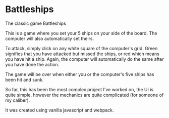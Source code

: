 # Battleships
The classic game Battleships

This is a game where you set your 5 ships on your side of the board. The computer will also automatically set theirs.

To attack, simply click on any white square of the computer's grid. Green signifies that you have attacked but missed the ships, or red which means you have hit a ship. Again, the computer will automatically do the same after you have done the action.

The game will be over when either you or the computer's five ships has been hit and sunk.

So far, this has been the most complex project I've worked on, the UI is quite simple, however the mechanics are quite complicated (for someone of my caliber). 

It was created using vanilla javascript and webpack.
